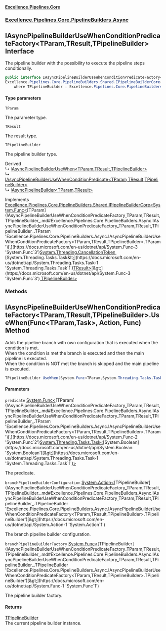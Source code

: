 #### [Excellence.Pipelines.Core](Excellence.Pipelines.md 'Excellence.Pipelines')
### [Excellence.Pipelines.Core.PipelineBuilders.Async](Excellence.Pipelines.md#Excellence.Pipelines.Core.PipelineBuilders.Async 'Excellence.Pipelines.Core.PipelineBuilders.Async')

## IAsyncPipelineBuilderUseWhenConditionPredicateFactory<TParam,TResult,TPipelineBuilder> Interface

The pipeline builder with the possibility to execute the pipeline steps conditionally.

```csharp
public interface IAsyncPipelineBuilderUseWhenConditionPredicateFactory<TParam,TResult,TPipelineBuilder> :
Excellence.Pipelines.Core.PipelineBuilders.Shared.IPipelineBuilderCore<System.Func<TParam, System.Threading.CancellationToken, System.Threading.Tasks.Task<TResult>>, TPipelineBuilder>
    where TPipelineBuilder : Excellence.Pipelines.Core.PipelineBuilders.Async.IAsyncPipelineBuilderUseWhenConditionPredicateFactory<TParam, TResult, TPipelineBuilder>
```
#### Type parameters

<a name='Excellence.Pipelines.Core.PipelineBuilders.Async.IAsyncPipelineBuilderUseWhenConditionPredicateFactory_TParam,TResult,TPipelineBuilder_.TParam'></a>

`TParam`

The parameter type.

<a name='Excellence.Pipelines.Core.PipelineBuilders.Async.IAsyncPipelineBuilderUseWhenConditionPredicateFactory_TParam,TResult,TPipelineBuilder_.TResult'></a>

`TResult`

The result type.

<a name='Excellence.Pipelines.Core.PipelineBuilders.Async.IAsyncPipelineBuilderUseWhenConditionPredicateFactory_TParam,TResult,TPipelineBuilder_.TPipelineBuilder'></a>

`TPipelineBuilder`

The pipeline builder type.

Derived  
&#8627; [IAsyncPipelineBuilderUseWhen&lt;TParam,TResult,TPipelineBuilder&gt;](IAsyncPipelineBuilderUseWhen_TParam,TResult,TPipelineBuilder_.md 'Excellence.Pipelines.Core.PipelineBuilders.Async.IAsyncPipelineBuilderUseWhen<TParam,TResult,TPipelineBuilder>')  
&#8627; [IAsyncPipelineBuilderUseWhenConditionPredicate&lt;TParam,TResult,TPipelineBuilder&gt;](IAsyncPipelineBuilderUseWhenConditionPredicate_TParam,TResult,TPipelineBuilder_.md 'Excellence.Pipelines.Core.PipelineBuilders.Async.IAsyncPipelineBuilderUseWhenConditionPredicate<TParam,TResult,TPipelineBuilder>')  
&#8627; [IAsyncPipelineBuilder&lt;TParam,TResult&gt;](IAsyncPipelineBuilder_TParam,TResult_.md 'Excellence.Pipelines.Core.PipelineBuilders.IAsyncPipelineBuilder<TParam,TResult>')

Implements [Excellence.Pipelines.Core.PipelineBuilders.Shared.IPipelineBuilderCore&lt;](IPipelineBuilderCore_TPipelineDelegate,TPipelineBuilder_.md 'Excellence.Pipelines.Core.PipelineBuilders.Shared.IPipelineBuilderCore<TPipelineDelegate,TPipelineBuilder>')[System.Func&lt;](https://docs.microsoft.com/en-us/dotnet/api/System.Func-3 'System.Func`3')[TParam](IAsyncPipelineBuilderUseWhenConditionPredicateFactory_TParam,TResult,TPipelineBuilder_.md#Excellence.Pipelines.Core.PipelineBuilders.Async.IAsyncPipelineBuilderUseWhenConditionPredicateFactory_TParam,TResult,TPipelineBuilder_.TParam 'Excellence.Pipelines.Core.PipelineBuilders.Async.IAsyncPipelineBuilderUseWhenConditionPredicateFactory<TParam,TResult,TPipelineBuilder>.TParam')[,](https://docs.microsoft.com/en-us/dotnet/api/System.Func-3 'System.Func`3')[System.Threading.CancellationToken](https://docs.microsoft.com/en-us/dotnet/api/System.Threading.CancellationToken 'System.Threading.CancellationToken')[,](https://docs.microsoft.com/en-us/dotnet/api/System.Func-3 'System.Func`3')[System.Threading.Tasks.Task&lt;](https://docs.microsoft.com/en-us/dotnet/api/System.Threading.Tasks.Task-1 'System.Threading.Tasks.Task`1')[TResult](IAsyncPipelineBuilderUseWhenConditionPredicateFactory_TParam,TResult,TPipelineBuilder_.md#Excellence.Pipelines.Core.PipelineBuilders.Async.IAsyncPipelineBuilderUseWhenConditionPredicateFactory_TParam,TResult,TPipelineBuilder_.TResult 'Excellence.Pipelines.Core.PipelineBuilders.Async.IAsyncPipelineBuilderUseWhenConditionPredicateFactory<TParam,TResult,TPipelineBuilder>.TResult')[&gt;](https://docs.microsoft.com/en-us/dotnet/api/System.Threading.Tasks.Task-1 'System.Threading.Tasks.Task`1')[&gt;](https://docs.microsoft.com/en-us/dotnet/api/System.Func-3 'System.Func`3')[,](IPipelineBuilderCore_TPipelineDelegate,TPipelineBuilder_.md 'Excellence.Pipelines.Core.PipelineBuilders.Shared.IPipelineBuilderCore<TPipelineDelegate,TPipelineBuilder>')[TPipelineBuilder](IAsyncPipelineBuilderUseWhenConditionPredicateFactory_TParam,TResult,TPipelineBuilder_.md#Excellence.Pipelines.Core.PipelineBuilders.Async.IAsyncPipelineBuilderUseWhenConditionPredicateFactory_TParam,TResult,TPipelineBuilder_.TPipelineBuilder 'Excellence.Pipelines.Core.PipelineBuilders.Async.IAsyncPipelineBuilderUseWhenConditionPredicateFactory<TParam,TResult,TPipelineBuilder>.TPipelineBuilder')[&gt;](IPipelineBuilderCore_TPipelineDelegate,TPipelineBuilder_.md 'Excellence.Pipelines.Core.PipelineBuilders.Shared.IPipelineBuilderCore<TPipelineDelegate,TPipelineBuilder>')
### Methods

<a name='Excellence.Pipelines.Core.PipelineBuilders.Async.IAsyncPipelineBuilderUseWhenConditionPredicateFactory_TParam,TResult,TPipelineBuilder_.UseWhen(System.Func_TParam,System.Threading.Tasks.Task_bool__,System.Action_TPipelineBuilder_,System.Func_TPipelineBuilder_)'></a>

## IAsyncPipelineBuilderUseWhenConditionPredicateFactory<TParam,TResult,TPipelineBuilder>.UseWhen(Func<TParam,Task<bool>>, Action<TPipelineBuilder>, Func<TPipelineBuilder>) Method

Adds the pipeline branch with own configuration that is executed when the condition is met.  
When the condition is met the branch is executed and then the main pipeline is executed.  
When the condition is NOT met the branch is skipped and the main pipeline is executed.

```csharp
TPipelineBuilder UseWhen(System.Func<TParam,System.Threading.Tasks.Task<bool>> predicate, System.Action<TPipelineBuilder> branchPipelineBuilderConfiguration, System.Func<TPipelineBuilder> branchPipelineBuilderFactory);
```
#### Parameters

<a name='Excellence.Pipelines.Core.PipelineBuilders.Async.IAsyncPipelineBuilderUseWhenConditionPredicateFactory_TParam,TResult,TPipelineBuilder_.UseWhen(System.Func_TParam,System.Threading.Tasks.Task_bool__,System.Action_TPipelineBuilder_,System.Func_TPipelineBuilder_).predicate'></a>

`predicate` [System.Func&lt;](https://docs.microsoft.com/en-us/dotnet/api/System.Func-2 'System.Func`2')[TParam](IAsyncPipelineBuilderUseWhenConditionPredicateFactory_TParam,TResult,TPipelineBuilder_.md#Excellence.Pipelines.Core.PipelineBuilders.Async.IAsyncPipelineBuilderUseWhenConditionPredicateFactory_TParam,TResult,TPipelineBuilder_.TParam 'Excellence.Pipelines.Core.PipelineBuilders.Async.IAsyncPipelineBuilderUseWhenConditionPredicateFactory<TParam,TResult,TPipelineBuilder>.TParam')[,](https://docs.microsoft.com/en-us/dotnet/api/System.Func-2 'System.Func`2')[System.Threading.Tasks.Task&lt;](https://docs.microsoft.com/en-us/dotnet/api/System.Threading.Tasks.Task-1 'System.Threading.Tasks.Task`1')[System.Boolean](https://docs.microsoft.com/en-us/dotnet/api/System.Boolean 'System.Boolean')[&gt;](https://docs.microsoft.com/en-us/dotnet/api/System.Threading.Tasks.Task-1 'System.Threading.Tasks.Task`1')[&gt;](https://docs.microsoft.com/en-us/dotnet/api/System.Func-2 'System.Func`2')

The predicate.

<a name='Excellence.Pipelines.Core.PipelineBuilders.Async.IAsyncPipelineBuilderUseWhenConditionPredicateFactory_TParam,TResult,TPipelineBuilder_.UseWhen(System.Func_TParam,System.Threading.Tasks.Task_bool__,System.Action_TPipelineBuilder_,System.Func_TPipelineBuilder_).branchPipelineBuilderConfiguration'></a>

`branchPipelineBuilderConfiguration` [System.Action&lt;](https://docs.microsoft.com/en-us/dotnet/api/System.Action-1 'System.Action`1')[TPipelineBuilder](IAsyncPipelineBuilderUseWhenConditionPredicateFactory_TParam,TResult,TPipelineBuilder_.md#Excellence.Pipelines.Core.PipelineBuilders.Async.IAsyncPipelineBuilderUseWhenConditionPredicateFactory_TParam,TResult,TPipelineBuilder_.TPipelineBuilder 'Excellence.Pipelines.Core.PipelineBuilders.Async.IAsyncPipelineBuilderUseWhenConditionPredicateFactory<TParam,TResult,TPipelineBuilder>.TPipelineBuilder')[&gt;](https://docs.microsoft.com/en-us/dotnet/api/System.Action-1 'System.Action`1')

The branch pipeline builder configuration.

<a name='Excellence.Pipelines.Core.PipelineBuilders.Async.IAsyncPipelineBuilderUseWhenConditionPredicateFactory_TParam,TResult,TPipelineBuilder_.UseWhen(System.Func_TParam,System.Threading.Tasks.Task_bool__,System.Action_TPipelineBuilder_,System.Func_TPipelineBuilder_).branchPipelineBuilderFactory'></a>

`branchPipelineBuilderFactory` [System.Func&lt;](https://docs.microsoft.com/en-us/dotnet/api/System.Func-1 'System.Func`1')[TPipelineBuilder](IAsyncPipelineBuilderUseWhenConditionPredicateFactory_TParam,TResult,TPipelineBuilder_.md#Excellence.Pipelines.Core.PipelineBuilders.Async.IAsyncPipelineBuilderUseWhenConditionPredicateFactory_TParam,TResult,TPipelineBuilder_.TPipelineBuilder 'Excellence.Pipelines.Core.PipelineBuilders.Async.IAsyncPipelineBuilderUseWhenConditionPredicateFactory<TParam,TResult,TPipelineBuilder>.TPipelineBuilder')[&gt;](https://docs.microsoft.com/en-us/dotnet/api/System.Func-1 'System.Func`1')

The pipeline builder factory.

#### Returns
[TPipelineBuilder](IAsyncPipelineBuilderUseWhenConditionPredicateFactory_TParam,TResult,TPipelineBuilder_.md#Excellence.Pipelines.Core.PipelineBuilders.Async.IAsyncPipelineBuilderUseWhenConditionPredicateFactory_TParam,TResult,TPipelineBuilder_.TPipelineBuilder 'Excellence.Pipelines.Core.PipelineBuilders.Async.IAsyncPipelineBuilderUseWhenConditionPredicateFactory<TParam,TResult,TPipelineBuilder>.TPipelineBuilder')  
The current pipeline builder instance.